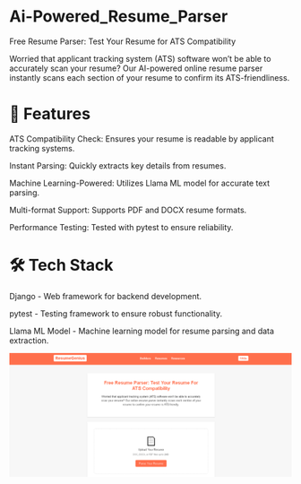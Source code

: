 # Ai-Powered_Resume_Parser


Free Resume Parser: Test Your Resume for ATS Compatibility

Worried that applicant tracking system (ATS) software won’t be able to accurately scan your resume? Our AI-powered online resume parser instantly scans each section of your resume to confirm its ATS-friendliness.


# 🚀 Features

ATS Compatibility Check: Ensures your resume is readable by applicant tracking systems.

Instant Parsing: Quickly extracts key details from resumes.

Machine Learning-Powered: Utilizes Llama ML model for accurate text parsing.

Multi-format Support: Supports PDF and DOCX resume formats.

Performance Testing: Tested with pytest to ensure reliability.


# 🛠️ Tech Stack

Django - Web framework for backend development.

pytest - Testing framework to ensure robust functionality.

Llama ML Model - Machine learning model for resume parsing and data extraction.




![Alt Text](https://github.com/Shamainb/Ai-Powered_Resume_Parser/blob/4c7efed31fd0e2d8bf5aa42604fd81cb4ab67e3f/Screenshot%20(57).png)
